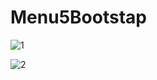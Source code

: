 # Menu5Bootstap

![1](https://user-images.githubusercontent.com/52341676/80791341-a3a15700-8b91-11ea-9ce4-e3757a62970e.png)



![2](https://user-images.githubusercontent.com/52341676/80791350-abf99200-8b91-11ea-9bce-f07d8bdfb2e3.PNG)
